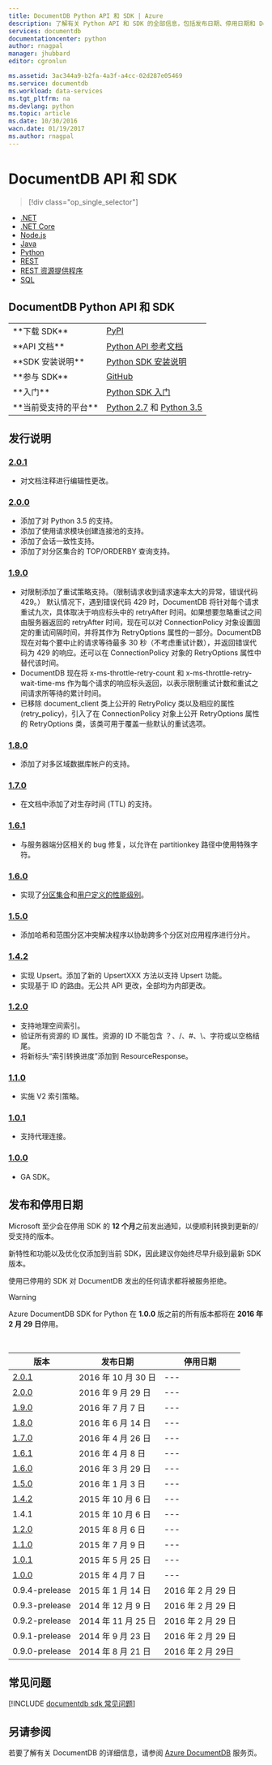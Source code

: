 ```yaml
---
title: DocumentDB Python API 和 SDK | Azure
description: 了解有关 Python API 和 SDK 的全部信息，包括发布日期、停用日期和 DocumentDB Python SDK 各版本之间所做的更改。
services: documentdb
documentationcenter: python
author: rnagpal
manager: jhubbard
editor: cgronlun

ms.assetid: 3ac344a9-b2fa-4a3f-a4cc-02d287e05469
ms.service: documentdb
ms.workload: data-services
ms.tgt_pltfrm: na
ms.devlang: python
ms.topic: article
ms.date: 10/30/2016
wacn.date: 01/19/2017
ms.author: rnagpal
---
```


# DocumentDB API 和 SDK
>[!div class="op_single_selector"]
- [.NET](./documentdb-sdk-dotnet.md)
- [.NET Core](./documentdb-sdk-dotnet-core.md)
- [Node.js](./documentdb-sdk-node.md)
- [Java](./documentdb-sdk-java.md)
- [Python](./documentdb-sdk-python.md)
- [REST](https://docs.microsoft.com/zh-cn/rest/api/documentdb/)
- [REST 资源提供程序](https://docs.microsoft.com/rest/api/documentdbresourceprovider/)
- [SQL](https://msdn.microsoft.com/zh-cn/library/azure/dn782250.aspx)

## DocumentDB Python API 和 SDK
<table>  

<tr><td>**下载 SDK**</td><td><a href="https://pypi.python.org/pypi/pydocumentdb">PyPI</a></td></tr>

<tr><td>**API 文档**</td><td><a href="http://azure.github.io/azure-documentdb-python/api/pydocumentdb.html">Python API 参考文档</a></td></tr>

<tr><td>**SDK 安装说明**</td><td><a href="http://azure.github.io/azure-documentdb-python/">Python SDK 安装说明</a></td></tr>

<tr><td>**参与 SDK**</td><td><a href="https://github.com/Azure/azure-documentdb-python">GitHub</a></td></tr>

<tr><td>**入门**</td><td><a href="./documentdb-python-application.md">Python SDK 入门</a></td></tr>

<tr><td>**当前受支持的平台**</td><td><a href="https://www.python.org/downloads/">Python 2.7</a> 和 <a href="https://www.python.org/downloads/">Python 3.5</a></td></tr>
</table>

## 发行说明
### <a name="2.0.1"/>[2\.0.1](https://pypi.python.org/pypi/pydocumentdb/2.0.1)
- 对文档注释进行编辑性更改。

### <a name="2.0.0"/>[2\.0.0](https://pypi.python.org/pypi/pydocumentdb/2.0.0)
- 添加了对 Python 3.5 的支持。
- 添加了使用请求模块创建连接池的支持。
- 添加了会话一致性支持。
- 添加了对分区集合的 TOP/ORDERBY 查询支持。

### <a name="1.9.0"/>[1\.9.0](https://pypi.python.org/pypi/pydocumentdb/1.9.0)
- 对限制添加了重试策略支持。（限制请求收到请求速率太大的异常，错误代码 429。） 默认情况下，遇到错误代码 429 时，DocumentDB 将针对每个请求重试九次，具体取决于响应标头中的 retryAfter 时间。如果想要忽略重试之间由服务器返回的 retryAfter 时间，现在可以对 ConnectionPolicy 对象设置固定的重试间隔时间，并将其作为 RetryOptions 属性的一部分。DocumentDB 现在对每个要中止的请求等待最多 30 秒（不考虑重试计数），并返回错误代码为 429 的响应。还可以在 ConnectionPolicy 对象的 RetryOptions 属性中替代该时间。
- DocumentDB 现在将 x-ms-throttle-retry-count 和 x-ms-throttle-retry-wait-time-ms 作为每个请求的响应标头返回，以表示限制重试计数和重试之间请求所等待的累计时间。
- 已移除 document\_client 类上公开的 RetryPolicy 类以及相应的属性 (retry\_policy)，引入了在 ConnectionPolicy 对象上公开 RetryOptions 属性的 RetryOptions 类，该类可用于覆盖一些默认的重试选项。

### <a name="1.8.0"/>[1\.8.0](https://pypi.python.org/pypi/pydocumentdb/1.8.0)
- 添加了对多区域数据库帐户的支持。

### <a name="1.7.0"/>[1\.7.0](https://pypi.python.org/pypi/pydocumentdb/1.7.0)
- 在文档中添加了对生存时间 (TTL) 的支持。

### <a name="1.6.1"/>[1\.6.1](https://pypi.python.org/pypi/pydocumentdb/1.6.1)
- 与服务器端分区相关的 bug 修复，以允许在 partitionkey 路径中使用特殊字符。

### <a name="1.6.0"/>[1\.6.0](https://pypi.python.org/pypi/pydocumentdb/1.6.0)
- 实现了[分区集合](./documentdb-partition-data.md)和[用户定义的性能级别](./documentdb-performance-levels.md)。

### <a name="1.5.0"/>[1\.5.0](https://pypi.python.org/pypi/pydocumentdb/1.5.0)
- 添加哈希和范围分区冲突解决程序以协助跨多个分区对应用程序进行分片。

### <a name="1.4.2"/>[1\.4.2](https://pypi.python.org/pypi/pydocumentdb/1.4.2)
- 实现 Upsert。添加了新的 UpsertXXX 方法以支持 Upsert 功能。
- 实现基于 ID 的路由。无公共 API 更改，全部均为内部更改。

### <a name="1.2.0"/>[1\.2.0](https://pypi.python.org/pypi/pydocumentdb/1.2.0)
- 支持地理空间索引。
- 验证所有资源的 ID 属性。资源的 ID 不能包含 ？、/、#、\\、字符或以空格结尾。
- 将新标头“索引转换进度”添加到 ResourceResponse。

### <a name="1.1.0"/>[1\.1.0](https://pypi.python.org/pypi/pydocumentdb/1.1.0)
- 实施 V2 索引策略。

### <a name="1.0.1"/>[1\.0.1](https://pypi.python.org/pypi/pydocumentdb/1.0.1)
- 支持代理连接。

### <a name="1.0.0"/>[1\.0.0](https://pypi.python.org/pypi/pydocumentdb/1.0.0)
- GA SDK。

## 发布和停用日期
Microsoft 至少会在停用 SDK 的 **12 个月**之前发出通知，以便顺利转换到更新的/受支持的版本。

新特性和功能以及优化仅添加到当前 SDK，因此建议你始终尽早升级到最新 SDK 版本。

使用已停用的 SDK 对 DocumentDB 发出的任何请求都将被服务拒绝。

> [!WARNING]
Azure DocumentDB SDK for Python 在 **1.0.0** 版之前的所有版本都将在 **2016 年 2 月 29 日**停用。

<br/>

| 版本 | 发布日期 | 停用日期 |
| --- | --- | --- |
| [2\.0.1](#2.0.1) |2016 年 10 月 30 日|--- | 
| [2\.0.0](#2.0.0) | 2016 年 9 月 29 日 |--- | 
| [1\.9.0](#1.9.0) | 2016 年 7 月 7 日 |--- | 
|[1\.8.0](#1.8.0) | 2016 年 6 月 14 日 |--- | 
|[1\.7.0](#1.7.0) | 2016 年 4 月 26 日 |--- | 
|[1\.6.1](#1.6.1) | 2016 年 4 月 8 日 |--- | 
|[1\.6.0](#1.6.0) | 2016 年 3 月 29 日 |--- | 
|[1\.5.0](#1.5.0) | 2016 年 1 月 3 日 |--- | 
|[1\.4.2](#1.4.2) | 2015 年 10 月 6 日 |--- | 
| 1\.4.1           | 2015 年 10 月 6 日 |--- | 
|[1\.2.0](#1.2.0) | 2015 年 8 月 6 日 |--- | 
|[1\.1.0](#1.1.0) | 2015 年 7 月 9 日 |--- | 
|[1\.0.1](#1.0.1) | 2015 年 5 月 25 日 |--- | 
|[1\.0.0](#1.0.0) | 2015 年 4 月 7 日 |--- | 
|0.9.4-prelease | 2015 年 1 月 14 日 | 2016 年 2 月 29 日 | 
|0.9.3-prelease | 2014 年 12 月 9 日 | 2016 年 2 月 29 日 | 
|0.9.2-prelease | 2014 年 11 月 25 日 | 2016 年 2 月 29 日 | 
|0.9.1-prelease | 2014 年 9 月 23 日 | 2016 年 2 月 29 日 | 
|0.9.0-prelease | 2014 年 8 月 21 日 | 2016 年 2 月 29日|

## 常见问题
[!INCLUDE [documentdb sdk 常见问题](../../includes/documentdb-sdk-faq.md)]

## 另请参阅
若要了解有关 DocumentDB 的详细信息，请参阅 [Azure DocumentDB](https://www.azure.cn/home/features/documentdb/) 服务页。

<!---HONumber=Mooncake_1219_2016-->
